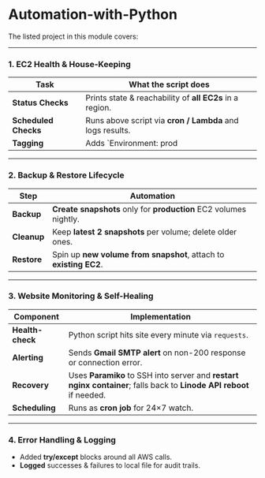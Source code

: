 # Automation-with-Python

The listed project in this module covers:

---

### **1. EC2 Health & House-Keeping**  
| Task | What the script does |
|------|----------------------|
| **Status Checks** | Prints state & reachability of **all EC2s** in a region. |
| **Scheduled Checks** | Runs above script via **cron / Lambda** and logs results. |
| **Tagging** | Adds `Environment: prod|dev|test` tags to every instance automatically. |

---

### **2. Backup & Restore Lifecycle**  
| Step | Automation |
|------|------------|
| **Backup** | **Create snapshots** only for **production** EC2 volumes nightly. |
| **Cleanup** | Keep **latest 2 snapshots** per volume; delete older ones. |
| **Restore** | Spin up **new volume from snapshot**, attach to **existing EC2**. |

---

### **3. Website Monitoring & Self-Healing**  
| Component | Implementation |
|-----------|----------------|
| **Health-check** | Python script hits site every minute via `requests`. |
| **Alerting** | Sends **Gmail SMTP alert** on non-200 response or connection error. |
| **Recovery** | Uses **Paramiko** to SSH into server and **restart nginx container**; falls back to **Linode API reboot** if needed. |
| **Scheduling** | Runs as **cron job** for 24×7 watch.

---

### **4. Error Handling & Logging**  
- Added **try/except** blocks around all AWS calls.  
- **Logged** successes & failures to local file for audit trails.
